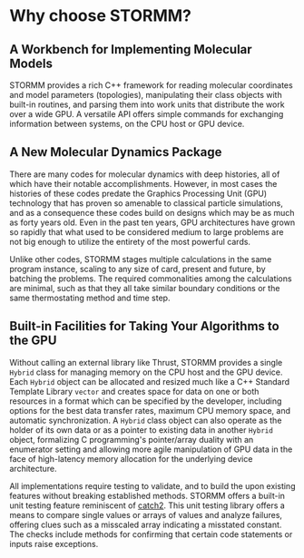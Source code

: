 # Why choose STORMM?

## A Workbench for Implementing Molecular Models
STORMM provides a rich C++ framework for reading molecular coordinates and model parameters
(topologies), manipulating their class objects with built-in routines, and parsing them into work
units that distribute the work over a wide GPU.  A versatile API offers simple commands for
exchanging information between systems, on the CPU host or GPU device.

## A New Molecular Dynamics Package
There are many codes for molecular dynamics with deep histories, all of which have their notable
accomplishments.  However, in most cases the histories of these codes predate the Graphics
Processing Unit (GPU) technology that has proven so amenable to classical particle simulations, and
as a consequence these codes build on designs which may be as much as forty years old.  Even in the
past ten years, GPU architectures have grown so rapidly that what used to be considered medium to
large problems are not big enough to utilize the entirety of the most powerful cards.

Unlike other codes, STORMM stages multiple calculations in the same program instance, scaling to
any size of card, present and future, by batching the problems.  The required commonalities among
the calculations are minimal, such as that they all take similar boundary conditions or the same
thermostating method and time step.  

## Built-in Facilities for Taking Your Algorithms to the GPU
Without calling an external library like Thrust, STORMM provides a single `Hybrid` class for
managing memory on the CPU host and the GPU device.  Each `Hybrid` object can be allocated and
resized much like a C++ Standard Template Library `vector` and creates space for data on one or
both resources in a format which can be specified by the developer, including options for the best
data transfer rates, maximum CPU memory space, and automatic synchronization.  A `Hybrid` class
object can also operate as the holder of its own data or as a pointer to existing data in another
`Hybrid` object, formalizing C programming's pointer/array duality with an enumerator setting and
allowing more agile manipulation of GPU data in the face of high-latency memory allocation for the
underlying device architecture.

All implementations require testing to validate, and to build the upon existing features without
breaking established methods.  STORMM offers a built-in unit testing feature reminiscent of
[catch2](https://github.com/catchorg/Catch2).  This unit testing library offers a means to compare
single values or arrays of values and analyze failures, offering clues such as a misscaled array
indicating a misstated constant.  The checks include methods for confirming that certain code
statements or inputs raise exceptions.
